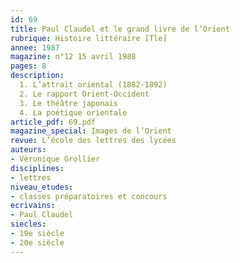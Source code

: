```yaml
---
id: 69
title: Paul Claudel et le grand livre de l’Orient
rubrique: Histoire littéraire [Tle] 
annee: 1987
magazine: n°12 15 avril 1988
pages: 8
description: 
  1. L’attrait oriental (1882-1892)
  2. Le rapport Orient-Occident
  3. Le théâtre japonais
  4. La poétique orientale
article_pdf: 69.pdf
magazine_special: Images de l’Orient
revue: L’école des lettres des lycées
auteurs:
- Véronique Grollier
disciplines:
- lettres
niveau_etudes:
- classes préparatoires et concours
ecrivains:
- Paul Claudel
siecles:
- 19e siècle
- 20e siècle
---
```

